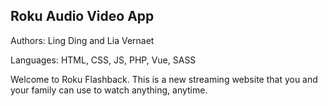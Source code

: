 <h2>Roku Audio Video App</h2>

Authors: Ling Ding and Lia Vernaet

Languages: HTML, CSS, JS, PHP, Vue, SASS

Welcome to Roku Flashback. This is a new streaming website that you and your family can use to watch anything, anytime. 



